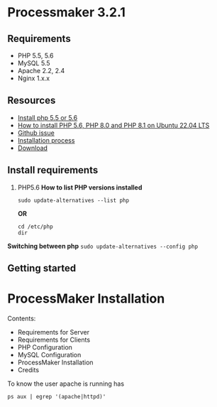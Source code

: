 # Processmaker 3.2.1

## Requirements
 - PHP 5.5, 5.6
 - MySQL 5.5
 - Apache 2.2, 2.4
 - Nginx 1.x.x

## Resources
 - [Install php 5.5 or 5.6](https://gist.github.com/fernandoaleman/f77c310a5a81a7cb728637b8d8ee17b4)
 - [How to install PHP 5.6, PHP 8.0 and PHP 8.1 on Ubuntu 22.04 LTS](https://vitux.com/how-to-install-php5-php8-on-ubuntu/)
 - [Github issue](https://github.com/tomolimo/processmaker/issues/33)
 - [Installation process](https://github.com/tomolimo/processmaker-server/wiki/ProcessMaker-server-installation)
 - [Download](https://github.com/tomolimo/processmaker-server/releases/tag/3.0.1.8-RE-1.6)

## Install requirements
1. PHP5.6
**How to list PHP versions installed**
    ```
    sudo update-alternatives --list php
    ```
    **OR**
    ```
    cd /etc/php
    dir
    ```
**Switching between php**
    ```
    sudo update-alternatives --config php
    ```

## Getting started

ProcessMaker Installation
=========================

Contents:
  - Requirements for Server
  - Requirements for Clients
  - PHP Configuration
  - MySQL Configuration
  - ProcessMaker Installation
  - Credits

To know the user apache is running has
  ```
  ps aux | egrep '(apache|httpd)'
  ```
